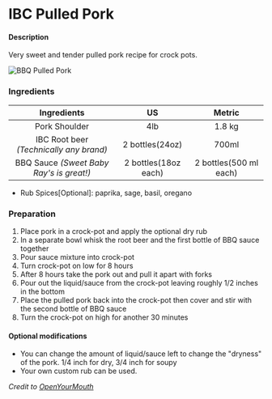 IBC Pulled Pork
===============

#### Description
Very sweet and tender pulled pork recipe for crock pots.

![BBQ Pulled Pork](http://i.imgur.com/YhItOoy.jpg "IBC BBQ Pulled Pork")

### Ingredients

|Ingredients                               | US                   | Metric                 |
|:----------------------------------------:|:--------------------:|:----------------------:|
| Pork Shoulder                            | 4lb                  | 1.8 kg                 |
| IBC Root beer _(Technically any brand)_  | 2 bottles(24oz)      | 700ml                  |
| BBQ Sauce _(Sweet Baby Ray's is great!)_ | 2 bottles(18oz each) | 2 bottles(500 ml each) |

* Rub Spices[Optional]: paprika, sage, basil, oregano

### Preparation

1. Place pork in a crock-pot and apply the optional dry rub
2. In a separate bowl whisk the root beer and the first bottle of BBQ sauce together
3. Pour sauce mixture into crock-pot
4. Turn crock-pot on low for 8 hours
5. After 8 hours take the pork out and pull it apart with forks
6. Pour out the liquid/sauce from the crock-pot leaving roughly 1/2 inches in the bottom
7. Place the pulled pork back into the crock-pot then cover and stir with the second bottle of BBQ sauce
8. Turn the crock-pot on high for another 30 minutes

#### Optional modifications
* You can change the amount of liquid/sauce left to change the "dryness" of the pork. 1/4 inch for dry, 3/4 inch for soupy
* Your own custom rub can be used.

*Credit to [OpenYourMouth](https://github.com/rikai/OpenYourMouth/blob/master/Slow%20Cooking/IBCPulledPork.md)*
